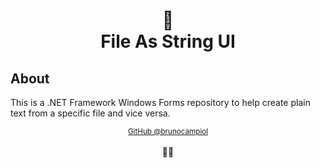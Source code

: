 <h1 align="center">
📄<br>File As String UI
</h1>

## About
This is a .NET Framework Windows Forms repository to help create plain text from a specific file and vice versa.

<div align="center">
    <div>
      <sub><a href="https://github.com/brunocampiol">GitHub @brunocampiol</sub></a>
    </div>
    <br/>
    👨‍💻
</div>